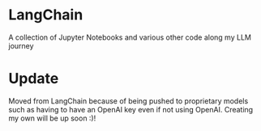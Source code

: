 # LangChain
A collection of Jupyter Notebooks and various other code along my LLM journey

# Update
Moved from LangChain because of being pushed to proprietary models such as having to have an OpenAI key even if not using OpenAI.
Creating my own will be up soon :)!
